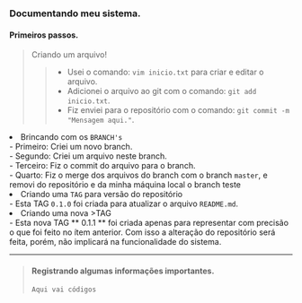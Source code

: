 ### Documentando meu sistema.

#### Primeiros passos.

> Criando um arquivo!
>>    - Usei o comando: <code>vim inicio.txt</code> para criar e editar o arquivo.  
>>    - Adicionei o arquivo ao git com o comando: <code>git add inicio.txt</code>.  
>>    - Fiz enviei para o repositório com o comando: <code>git commit -m "Mensagem aqui."</code>.  

<li>Brincando com os <code>BRANCH's</code></li>
    - Primeiro: Criei um novo branch.<br/>
    - Segundo: Criei um arquivo neste branch.<br/>
    - Terceiro: Fiz o commit do arquivo para o branch.<br/>
    - Quarto: Fiz o merge dos arquivos do branch com o branch <code>master</code>, e removi do repositório e da minha máquina local o branch teste
<li>Criando uma <code>TAG</code> para versão do repositório</li>
    - Esta TAG <code>0.1.0</code> foi criada para atualizar o arquivo <code>README.md</code>.
<li>Criando uma nova >TAG  </li>
    - Esta nova TAG ** 0.1.1 **  foi criada apenas para representar com precisão o que foi feito no ítem anterior.
    Com isso a alteração do repositório será feita, porém, não implicará na funcionalidade do sistema.
<hr>

> #### Registrando algumas informações importantes.
> 
>     Aqui vai códigos